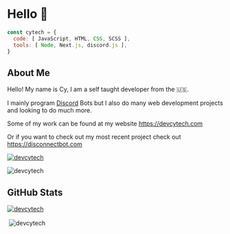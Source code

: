 # Hello 👋

```js
const cytech = {
  code: [ JavaScript, HTML, CSS, SCSS ],
  tools: [ Node, Next.js, discord.js ],
}
```

## About Me
Hello! My name is Cy, I am a self taught developer from the 🇺🇸.

I mainly program [Discord](https://discord.com) Bots but I also do many web development projects and looking to do much more.

Some of my work can be found at my website https://devcytech.com

Or if you want to check out my most recent project check out https://disconnectbot.com


<p align="left"> <a href="https://twitter.com/devcytech" target="blank"><img src="https://img.shields.io/twitter/follow/devcytech?logo=twitter&style=for-the-badge" alt="devcytech" /></a> </p>
<p align="left"> <img src="https://komarev.com/ghpvc/?username=devcytech&label=Profile%20views&color=0e75b6&style=flat" alt="devcytech" /> </p>

## GitHub Stats
<p align="left"> <a href="https://github.com/ryo-ma/github-profile-trophy"><img src="https://github-profile-trophy.vercel.app/?username=devcytech&no-frame=true&theme=darkhub" alt="devcytech" /></a> </p>
<p>&nbsp;<img align="center" src="https://github-readme-stats.vercel.app/api?username=devcytech&show_icons=true&locale=en" alt="devcytech" /></p>

<!-- <p align="left"> <img src="https://komarev.com/ghpvc/?username=devcytech&label=Profile%20views&color=0e75b6&style=flat" alt="devcytech" /> </p>-->

<!-- <p align="left"> <a href="https://github.com/ryo-ma/github-profile-trophy"><img src="https://github-profile-trophy.vercel.app/?username=devcytech" alt="devcytech" /></a> </p>-->

<!-- <p align="left"> <a href="https://twitter.com/devcytech" target="blank"><img src="https://img.shields.io/twitter/follow/devcytech?logo=twitter&style=for-the-badge" alt="devcytech" /></a> </p>-->

<!-- - 🔭 I’m currently working on [Disconnect](https://disconnectbot.com)-->

<!-- - 🌱 I’m currently learning **TypeScript, Bootstrap, and Express**-->

<!-- - 👯 I’m looking to collaborate on Websites and or Bots at the moment-->

<!-- - 👨‍💻 All of my projects are available at [https://devcytech.com (work in progress)](https://devcytech.com (work in progress))-->

<!-- - 💬 Ask me about **React, Javascript, and Discord.js**-->

<!-- - 📫 How to reach me **cytechsim@gmail.com**-->

<!-- - ⚡ Fun fact **I am for Hire!!**-->

<!-- <h3 align="left">Connect with me:</h3>-->
<!-- <p align="left">-->
<!-- <a href="https://dev.to/devcytech" target="blank"><img align="center" src="https://cdn.jsdelivr.net/npm/simple-icons@3.0.1/icons/dev-dot-to.svg" alt="devcytech" height="30" width="40" /></a>-->
<!-- <a href="https://twitter.com/devcytech" target="blank"><img align="center" src="https://cdn.jsdelivr.net/npm/simple-icons@3.0.1/icons/twitter.svg" alt="devcytech" height="30" width="40" /></a>
</p>-->

<!-- <h3 align="left">Languages and Tools:</h3>
<p align="left"> <a href="https://canvasjs.com" target="_blank"> <img src="https://raw.githubusercontent.com/Hardik0307/Hardik0307/master/assets/canvasjs-charts.svg" alt="canvasjs" width="40" height="40"/> </a> <a href="https://www.chartjs.org" target="_blank"> <img src="https://www.chartjs.org/media/logo-title.svg" alt="chartjs" width="40" height="40"/> </a> <a href="https://www.w3schools.com/css/" target="_blank"> <img src="https://raw.githubusercontent.com/devicons/devicon/master/icons/css3/css3-original-wordmark.svg" alt="css3" width="40" height="40"/> </a> <a href="https://www.docker.com/" target="_blank"> <img src="https://raw.githubusercontent.com/devicons/devicon/master/icons/docker/docker-original-wordmark.svg" alt="docker" width="40" height="40"/> </a> <a href="https://www.electronjs.org" target="_blank"> <img src="https://raw.githubusercontent.com/devicons/devicon/master/icons/electron/electron-original.svg" alt="electron" width="40" height="40"/> </a> <a href="https://expressjs.com" target="_blank"> <img src="https://raw.githubusercontent.com/devicons/devicon/master/icons/express/express-original-wordmark.svg" alt="express" width="40" height="40"/> </a> <a href="https://cloud.google.com" target="_blank"> <img src="https://www.vectorlogo.zone/logos/google_cloud/google_cloud-icon.svg" alt="gcp" width="40" height="40"/> </a> <a href="https://git-scm.com/" target="_blank"> <img src="https://www.vectorlogo.zone/logos/git-scm/git-scm-icon.svg" alt="git" width="40" height="40"/> </a> <a href="https://www.w3.org/html/" target="_blank"> <img src="https://raw.githubusercontent.com/devicons/devicon/master/icons/html5/html5-original-wordmark.svg" alt="html5" width="40" height="40"/> </a> <a href="https://www.adobe.com/in/products/illustrator.html" target="_blank"> <img src="https://www.vectorlogo.zone/logos/adobe_illustrator/adobe_illustrator-icon.svg" alt="illustrator" width="40" height="40"/> </a> <a href="https://developer.mozilla.org/en-US/docs/Web/JavaScript" target="_blank"> <img src="https://raw.githubusercontent.com/devicons/devicon/master/icons/javascript/javascript-original.svg" alt="javascript" width="40" height="40"/> </a> <a href="https://www.mongodb.com/" target="_blank"> <img src="https://raw.githubusercontent.com/devicons/devicon/master/icons/mongodb/mongodb-original-wordmark.svg" alt="mongodb" width="40" height="40"/> </a> <a href="https://nodejs.org" target="_blank"> <img src="https://raw.githubusercontent.com/devicons/devicon/master/icons/nodejs/nodejs-original-wordmark.svg" alt="nodejs" width="40" height="40"/> </a> <a href="https://www.photoshop.com/en" target="_blank"> <img src="https://raw.githubusercontent.com/devicons/devicon/master/icons/photoshop/photoshop-line.svg" alt="photoshop" width="40" height="40"/> </a> <a href="https://postman.com" target="_blank"> <img src="https://www.vectorlogo.zone/logos/getpostman/getpostman-icon.svg" alt="postman" width="40" height="40"/> </a> <a href="https://reactjs.org/" target="_blank"> <img src="https://raw.githubusercontent.com/devicons/devicon/master/icons/react/react-original-wordmark.svg" alt="react" width="40" height="40"/> </a> <a href="https://reactnative.dev/" target="_blank"> <img src="https://reactnative.dev/img/header_logo.svg" alt="reactnative" width="40" height="40"/> </a> <a href="https://www.typescriptlang.org/" target="_blank"> <img src="https://raw.githubusercontent.com/devicons/devicon/master/icons/typescript/typescript-original.svg" alt="typescript" width="40" height="40"/> </a> <a href="https://www.adobe.com/products/xd.html" target="_blank"> <img src="https://cdn.worldvectorlogo.com/logos/adobe-xd.svg" alt="xd" width="40" height="40"/> </a> </p>-->

<!-- <p>&nbsp;<img align="center" src="https://github-readme-stats.vercel.app/api?username=devcytech&show_icons=true&locale=en" alt="devcytech" /></p>-->

